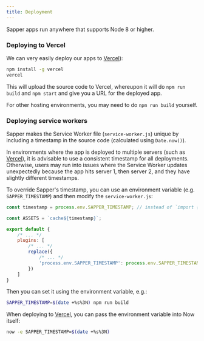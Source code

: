 ```yaml
---
title: Deployment
---
```


Sapper apps run anywhere that supports Node 8 or higher.


### Deploying to Vercel
We can very easily deploy our apps to [Vercel][]):

```bash
npm install -g vercel
vercel
```

This will upload the source code to Vercel, whereupon it will do `npm run build` and `npm start` and give you a URL for the deployed app.

For other hosting environments, you may need to do `npm run build` yourself.

### Deploying service workers

Sapper makes the Service Worker file (`service-worker.js`) unique by including a timestamp in the source code
(calculated using `Date.now()`).

In environments where the app is deployed to multiple servers (such as [Vercel][]), it is advisable to use a
consistent timestamp for all deployments. Otherwise, users may run into issues where the Service Worker
updates unexpectedly because the app hits server 1, then server 2, and they have slightly different timestamps.

To override Sapper's timestamp, you can use an environment variable (e.g. `SAPPER_TIMESTAMP`) and then modify
the `service-worker.js`:

```js
const timestamp = process.env.SAPPER_TIMESTAMP; // instead of `import { timestamp }`

const ASSETS = `cache${timestamp}`;

export default {
	/* ... */
	plugins: [
		/* ... */
		replace({
			/* ... */
			'process.env.SAPPER_TIMESTAMP': process.env.SAPPER_TIMESTAMP || Date.now()
		})
	]
}
```

Then you can set it using the environment variable, e.g.:

```bash
SAPPER_TIMESTAMP=$(date +%s%3N) npm run build
```

When deploying to [Vercel][], you can pass the environment variable into Now itself:

```bash
now -e SAPPER_TIMESTAMP=$(date +%s%3N)
```

[Vercel]: https://vercel.com/
